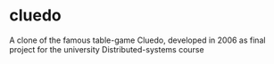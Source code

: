 # cluedo
A clone of the famous table-game Cluedo, developed in 2006 as final project for the university Distributed-systems course
